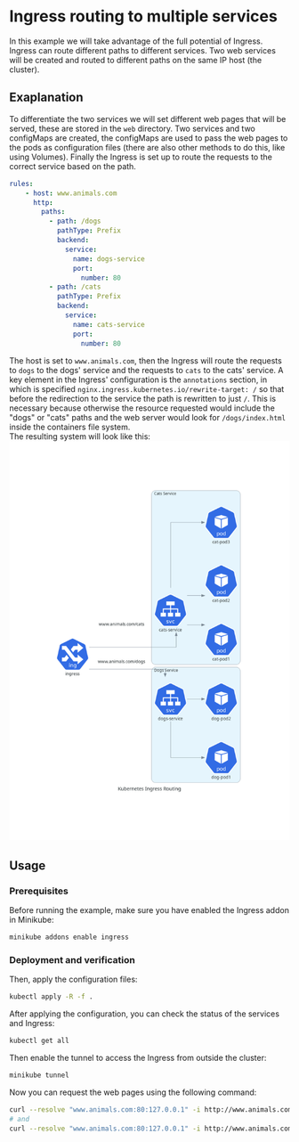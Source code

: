 # Ingress routing to multiple services
In this example we will take advantage of the full potential of Ingress. Ingress can route different paths to different services. 
Two web services will be created and routed to different paths on the same IP host (the cluster).

## Exaplanation
To differentiate the two services we will set different web pages that will be served, these are stored in the `web` directory.
Two services and two configMaps are created, the configMaps are used to pass the web pages to the pods as configuration files (there are also other methods to do this, like using Volumes).
Finally the Ingress is set up to route the requests to the correct service based on the path.
```yaml
rules:
    - host: www.animals.com
      http:
        paths:
          - path: /dogs
            pathType: Prefix
            backend:
              service:
                name: dogs-service
                port:
                  number: 80
          - path: /cats
            pathType: Prefix
            backend:
              service:
                name: cats-service
                port:
                  number: 80
```
The host is set to `www.animals.com`, then the Ingress will route the requests to `dogs` to the dogs' service and the requests to `cats` to the cats' service.
A key element in the Ingress' configuration is the `annotations` section, in which is specified `nginx.ingress.kubernetes.io/rewrite-target: /` so that before the redirection to the service the path is rewritten to just `/`. This is necessary because otherwise the resource requested would include the "dogs" or "cats" paths and the web server would look for `/dogs/index.html` inside the containers file system.
<br>
The resulting system will look like this:
![System diagram](diagram.jpg)

## Usage

### Prerequisites
Before running the example, make sure you have enabled the Ingress addon in Minikube:
```bash
minikube addons enable ingress
```

### Deployment and verification
Then, apply the configuration files:
```bash
kubectl apply -R -f .
```
After applying the configuration, you can check the status of the services and Ingress:
```bash
kubectl get all
```
Then enable the tunnel to access the Ingress from outside the cluster:
```bash
minikube tunnel
```
Now you can request the web pages using the following command:
```bash
curl --resolve "www.animals.com:80:127.0.0.1" -i http://www.animals.com/cats
# and
curl --resolve "www.animals.com:80:127.0.0.1" -i http://www.animals.com/dogs
```